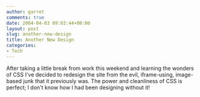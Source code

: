 ```yaml
---
author: garret
comments: true
date: 2004-04-03 09:03:44+00:00
layout: post
slug: another-new-design
title: Another New Design
categories:
- Tech
---
```


After taking a little break from work this weekend and learning the wonders of CSS I've decided to redesign the site from the evil, iframe-using, image-based junk that it previously was. The power and cleanliness of CSS is perfect; I don't know how I had been designing without it!
